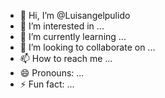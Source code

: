 - 👋 Hi, I’m @Luisangelpulido
- 👀 I’m interested in ...
- 🌱 I’m currently learning ...
- 💞️ I’m looking to collaborate on ...
- 📫 How to reach me ...
- 😄 Pronouns: ...
- ⚡ Fun fact: ...

<!---
Luisangelpulido/Luisangelpulido is a ✨ special ✨ repository because its `README.md` (this file) appears on your GitHub profile.
You can click the Preview link to take a look at your changes.
--->
